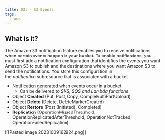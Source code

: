 ```yaml
---
title: 03l - S3 Events
tags:
  - aws
---
```

## What is it?

The Amazon S3 notification feature enables you to receive notifications when certain events happen in your bucket. To enable notifications, you must first add a notification configuration that identifies the events you want Amazon S3 to publish and the destinations where you want Amazon S3 to send the notifications. You store this configuration in the _notification_ subresource that is associated with a bucket

- Notification generated when events occur in a bucket
	- Can be delivered to *SNS, SQS and Lambda functions*
- Object **Created** (Put, Post, Copy, CompleMultiPartUpload)
- Object **Delete** (Delete, DeleteMarkerCreated)
- Object **Restore** (Post (Initiated), Completed)
- **Replication** (OperationMissedThreshold, OperationReplicatedAfterThreshold, OperationNotTracked, OperationFailedReplication)

![[Pasted image 20231009162924.png]]